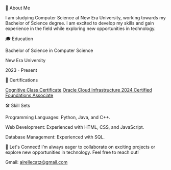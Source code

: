 🌟 About Me

I am studying Computer Science at New Era University, working towards my Bachelor of Science degree. I am excited to develop my skills and gain experience in the field while exploring new opportunities in technology.



🎓 Education

Bachelor of Science in Computer Science

New Era University

2023 - Present

📜 Certifications

[Cognitive Class Certificate](https://courses.cognitiveclass.ai/certificates/717497f7cc8944e59566c961417625f9)
[Oracle Cloud Infrastructure 2024 Certified Foundations Associate](https://catalog-education.oracle.com/pls/certview/sharebadge?id=BCF2490F802A2061E6EFDC500766A9EA6596D3A405B0AC2641D942FA40110E1C)

🛠️ Skill Sets

Programming Languages: Python, Java, and C++.

Web Development: Experienced with HTML, CSS, and JavaScript.

Database Management: Experienced with SQL.

🚀 Let's Connect!
I’m always eager to collaborate on exciting projects or explore new opportunities in technology. Feel free to reach out!

Gmail: airellecatz@gmail.com
